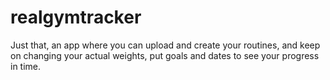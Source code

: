 # realgymtracker

Just that, an app where you can upload and create your routines, and keep on changing your actual weights, put goals and dates to see your progress in time.
